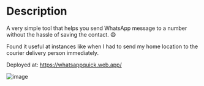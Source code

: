 # Description

A very simple tool that helps you send WhatsApp message to a number without the hassle of saving the contact. :smile:

Found it useful at instances like when I had to send my home location to the courier delivery person immediately.

Deployed at: https://whatsappquick.web.app/

![image](https://user-images.githubusercontent.com/42489689/110209373-40b7d500-7eb2-11eb-97e0-f1c88a4e17b1.png)
